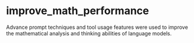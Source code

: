 # improve_math_performance
Advance prompt techniques and tool usage features were used to improve the mathematical analysis and thinking abilities of language models.
